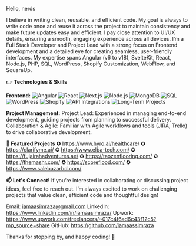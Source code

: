 Hello, nerds

I believe in writing clean, reusable, and efficient code. My goal is always to write code once and reuse it across the project to maintain consistency and make future updates easy and efficient. I pay close attention to UI/UX details, ensuring a smooth, engaging experience across all devices. I’m a Full Stack Developer and Project Lead with a strong focus on Frontend development and a detailed eye for creating seamless, user-friendly interfaces. My expertise spans Angular (v6 to v18), SvelteKit, React, Node.js, PHP, SQL, WordPress, Shopify Customization, WebFlow, and SquareUp.

 👉 **Technologies & Skills**

**Frontend:**
![Angular](https://img.shields.io/badge/-Angular-DD0031?style=for-the-badge&logo=angular&logoColor=white)
![React](https://img.shields.io/badge/-React-61DAFB?style=for-the-badge&logo=react&logoColor=black)
![Next.js](https://img.shields.io/badge/-Next.js-000000?style=for-the-badge&logo=next.js&logoColor=white)
![Node.js](https://img.shields.io/badge/-Node.js-339933?style=for-the-badge&logo=node.js&logoColor=white)
![MongoDB](https://img.shields.io/badge/-MongoDB-47A248?style=for-the-badge&logo=mongodb&logoColor=white)
![SQL](https://img.shields.io/badge/-SQL-4479A1?style=for-the-badge&logo=postgresql&logoColor=white)
![WordPress](https://img.shields.io/badge/-WordPress-21759B?style=for-the-badge&logo=wordpress&logoColor=white)
![Shopify](https://img.shields.io/badge/-Shopify-7AB55C?style=for-the-badge&logo=shopify&logoColor=white)
![API Integrations](https://img.shields.io/badge/-APIs-00BFFF?style=for-the-badge&logo=api&logoColor=white)
![Long-Term Projects](https://img.shields.io/badge/-Long%20Term%20Projects-4CAF50?style=for-the-badge&logo=thumbs-up&logoColor=white)

**Project Management:**
Project Lead: Experienced in managing end-to-end development, guiding projects from planning to successful delivery.
Collaboration & Agile: Familiar with Agile workflows and tools (JIRA, Trello) to drive collaborative development.



**📂 Featured Projects**
✪ https://www.hyro.ai/healthcare/
✪ https://clarifyme.ai/
✪ https://www.elba-tech.com/
✪ https://fujairahadventures.ae/
✪ https://taozenflooring.com/
✪ https://themashr.com/
✪ https://scoreflood.com/
✪ https://www.salebazarbd.com/


**📫 Let's Connect!**
If you’re interested in collaborating or discussing project ideas, feel free to reach out. I’m always excited to work on challenging projects that value clean, efficient code and thoughtful design!

Email: iamaasimraza@gmail.com
LinkedIn: https://www.linkedin.com/in/iamaasimraza/
Upwork: https://www.upwork.com/freelancers/~017c4f6ad6c43f12c5?mp_source=share
GitHub: https://github.com/iamaassimraza

Thanks for stopping by, and happy coding! 🚀
